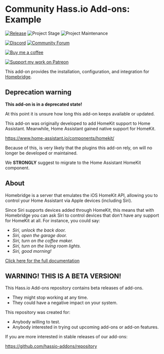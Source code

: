# Community Hass.io Add-ons: Example

[![Release][release-shield]][release] ![Project Stage][project-stage-shield] ![Project Maintenance][maintenance-shield]

[![Discord][discord-shield]][discord] [![Community Forum][forum-shield]][forum]

[![Buy me a coffee][buymeacoffee-shield]][buymeacoffee]

[![Support my work on Patreon][patreon-shield]][patreon]

This add-on provides the installation, configuration, and integration for
[Homebridge][homebridge].

## Deprecation warning

**This add-on is in a deprecated state!**

At this point it is unsure how long this add-on keeps available or
updated.

This add-on was originally developed to add HomeKit support to
Home Assistant. Meanwhile, Home Assistant gained native support
for HomeKit.

<https://www.home-assistant.io/components/homekit/>

Because of this, is very likely that the plugins this add-on rely, on
will no longer be developed or maintained.

We **STRONGLY** suggest to migrate to the Home Assistant HomeKit component.

## About

Homebridge is a server that emulates the iOS HomeKit API, allowing you to
control your Home Assistant via Apple devices (including Siri).

Since Siri supports devices added through HomeKit, this means that with
Homebridge you can ask Siri to control devices that don't have any support for
HomeKit at all. For instance, you could say:

- _Siri, unlock the back door._
- _Siri, open the garage door._
- _Siri, turn on the coffee maker._
- _Siri, turn on the living room lights._
- _Siri, good morning!_

[Click here for the full documentation][docs]

## WARNING! THIS IS A BETA VERSION!

This Hass.io Add-ons repository contains beta releases of add-ons.

- They might stop working at any time.
- They could have a negative impact on your system.

This repository was created for:

- Anybody willing to test.
- Anybody interested in trying out upcoming add-ons or add-on features.

If you are more interested in stable releases of our add-ons:

<https://github.com/hassio-addons/repository>

[buymeacoffee-shield]: https://www.buymeacoffee.com/assets/img/guidelines/download-assets-sm-2.svg
[buymeacoffee]: https://www.buymeacoffee.com/frenck
[discord-shield]: https://img.shields.io/discord/478094546522079232.svg
[discord]: https://discord.me/hassioaddons
[docs]: https://github.com/hassio-addons/addon-homebridge/blob/v2.8.1/README.md
[forum-shield]: https://img.shields.io/badge/community-forum-brightgreen.svg
[forum]: https://community.home-assistant.io/t/community-hass-io-add-on-homebridge/33803?u=frenck
[homebridge]: https://github.com/nfarina/homebridge
[maintenance-shield]: https://img.shields.io/maintenance/yes/2018.svg
[patreon-shield]: https://www.frenck.nl/images/patreon.png
[patreon]: https://www.patreon.com/frenck
[project-stage-shield]: https://img.shields.io/badge/project%20stage-%20!%20DEPRECATED%20%20%20!-ff0000.svg
[release-shield]: https://img.shields.io/badge/version-v2.8.1-blue.svg
[release]: https://github.com/hassio-addons/addon-homebridge/tree/v2.8.1